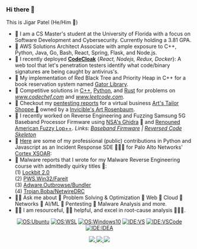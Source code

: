 ### Hi there 👋
This is Jigar Patel (He/Him 👦)
- 🐊 I am a CS Master's student at the University of Florida with a focus on Software Development and Cybersecurity. Currently holding a 3.81 GPA.
- 🚅 AWS Solutions Architect Associate with ample exposure to C++, Python, Java, Go, Bash, React, Spring, Flask, and Node.js.
- 🐐 I recently deployed [**CodeCloak**](https://github.com/drone911/CodeCloak) {*React, Nodejs, Redux, Docker*}: A web tool that let's penetration testers identify what code/binary signatures are being caught by antivirus's.  
- 🌳 My implementation of Red Black Tree and Priority Heap in C++ for a book reservation system named [Gator Library](https://github.com/drone911/GatorLibrary).
- 🚀 Competitive solutions in [C++](https://github.com/drone911/Competitive/tree/main/c%2B%2B), [Python](https://github.com/drone911/Competitive/tree/main/python), and [Rust](https://github.com/drone911/Competitive/tree/main/rust) for problems on *www.codechef.com* and *www.leetcode.com*.
- 🦠 Checkout my [pentesting reports](https://github.com/drone911/arts-pentesing-reports) for a virtual business [Art's Tailor Shoppe 👔](https://amazon-invincible.fandom.com/wiki/Tailor_Shoppe) owned by a [Invicible's Art Rosenbaum](https://amazon-invincible.fandom.com/wiki/Art_Rosenbaum). 
- 👀 I recently worked on Reverse Engineering and Fuzzing Samsung 5G Baseband Processor Firmware using [NSA's Ghidra](https://github.com/NationalSecurityAgency/ghidra) 🐉 and [Renouned American Fuzzy Lop++](https://github.com/AFLplusplus). *Links: [Baseband Firmware](https://github.com/drone911/samsung_exynos_5g_baseband_firmware) | [Reversed Code Skeleton](https://github.com/drone911/A536US_BP_skeleton)*
- 🔗 [Here](https://github.com/drone911/cortex-xsoar-contributions/) are some of my professional (public) contributions in Python and Javascript as an Incident Response SDE 🛡🏻‍🛡 for Palo Alto Networks' [Cortex XSOAR](https://www.paloaltonetworks.com/cortex): 
- 🧨 Malware reports that I wrote for my Malware Reverse Engineering course with admittedly quirky titles 🤡:  
    (1) [Lockbit 2.0](https://docs.google.com/document/d/1Rprbm0Gq91MsU5nEFnPyk6EOK2q8TQn34grzybpEBLA/)  
    (2) [PWS.Win32/Fareit](https://docs.google.com/document/d/1-Z1K4lXYMCinwIpha-waFZR2siL_Z1Y0FFlGHL-q_YQ/)  
    (3) [Adware.Outbrowse/Bundler](https://docs.google.com/document/d/1T39iNPbx2L8enONfN5R-c2xhWa0YB_GsbjzPQNn1Vpo/)  
    (4) [Trojan.Boba/NetwireDRC](https://docs.google.com/document/d/1X7CG9V1N3Q28_ZVDc2HYLLR3k6sXWd-dEs5-vbkXdHA/)  
- 🧙‍♂️ Ask me about 👏 Problem Solving & Optimization 👏 Web 👏 Cloud 👏 Networks 👏 AI/ML 👏 Pentesting 👏 Malware Analysis and more.
- 👨🔧 I am resourceful, 🖖🏼 helpful, and excel in root-cause analysis 🤹🏼‍♂️.    

<div align="center">
  
  [![OS:Ubuntu](https://img.shields.io/badge/Ubuntu-22.04-green?style=flat-square&logo=ubuntu)](https://ubuntu.com/)
  [![OS:WSL](https://img.shields.io/badge/WSL-2.0.9-green?style=flat-square&logo=linux)]([https://](https://learn.microsoft.com/en-us/windows/wsl/))
  [![OS:Windows10](https://img.shields.io/badge/OS-Windows10-blue?style=flat-square&logo=microsoft)](https://www.microsoft.com)
  [![IDE:VS](https://img.shields.io/badge/IDE-VS-blue?style=flat-square&logo=visualstudio)](https://visualstudio.microsoft.com/)
  [![IDE:VSCode](https://img.shields.io/badge/IDE-VSCode-blue?style=flat-square&logo=visualstudio)](https://code.visualstudio.com/)
  [![IDE:IDEA](https://img.shields.io/badge/IDE-IDEA-magenta?style=flat-square&logo=IntellijIDEA)](https://www.jetbrains.com/idea/)

</div>

<div align="center">
  <a href="https://github.com/vn7n24fzkq/github-profile-summary-cards">
    <img src="https://github-profile-summary-cards.vercel.app/api/cards/profile-details?username=drone911&theme=github" />
  </a>
  <a href="https://github.com/vn7n24fzkq/github-profile-summary-cards">
    <img src="https://github-profile-summary-cards.vercel.app/api/cards/stats?username=drone911&theme=github" />
  </a>
  <a href="https://github.com/vn7n24fzkq/github-profile-summary-cards">
    <img src="https://github-profile-summary-cards.vercel.app/api/cards/repos-per-language?username=drone911&theme=github&exclude=yacc,erlang" />
  </a>
</div>
